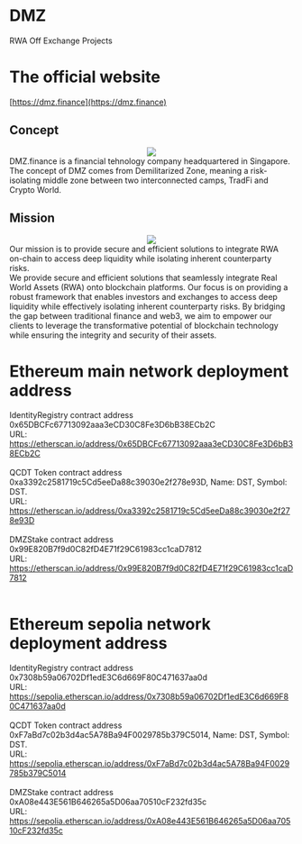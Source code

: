 # DMZ
RWA Off Exchange Projects

# The official website
[https://dmz.finance](https://dmz.finance)

## Concept
<div align="center"><img src="https://dmz.finance/img/kt.d1ba1331.png"></div>
DMZ.finance is a financial tehnology company headquartered in Singapore.
The concept of DMZ comes from Demilitarized Zone, meaning a risk-isolating middle zone between two interconnected camps, TradFi and Crypto World.

## Mission
<div align="center"><img src="https://dmz.finance/img/banner-bg.0a0f9559.jpg"></div>
Our mission is to provide secure and efficient solutions to integrate RWA on-chain to access deep liquidity while isolating inherent counterparty risks.<br>
We provide secure and efficient solutions that seamlessly integrate Real World Assets (RWA) onto blockchain platforms. Our focus is on providing a robust framework that enables investors and exchanges to access deep liquidity while effectively isolating inherent counterparty risks. By bridging the gap between traditional finance and web3, we aim to empower our clients to leverage the transformative potential of blockchain technology while ensuring the integrity and security of their assets.<br>

# Ethereum main network deployment address
IdentityRegistry contract address 0x65DBCFc67713092aaa3eCD30C8Fe3D6bB38ECb2C <br>URL: https://etherscan.io/address/0x65DBCFc67713092aaa3eCD30C8Fe3D6bB38ECb2C<br><br>
QCDT Token contract address 0xa3392c2581719c5Cd5eeDa88c39030e2f278e93D, Name: DST, Symbol: DST. <br>URL: https://etherscan.io/address/0xa3392c2581719c5Cd5eeDa88c39030e2f278e93D<br><br>
DMZStake contract address 0x99E820B7f9d0C82fD4E71f29C61983cc1caD7812 <br>URL: https://etherscan.io/address/0x99E820B7f9d0C82fD4E71f29C61983cc1caD7812<br><br>

# Ethereum sepolia network deployment address
IdentityRegistry contract address 0x7308b59a06702Df1edE3C6d669F80C471637aa0d <br>URL: https://sepolia.etherscan.io/address/0x7308b59a06702Df1edE3C6d669F80C471637aa0d<br><br>
QCDT Token contract address 0xF7aBd7c02b3d4ac5A78Ba94F0029785b379C5014, Name: DST, Symbol: DST. <br>URL: https://sepolia.etherscan.io/address/0xF7aBd7c02b3d4ac5A78Ba94F0029785b379C5014<br><br>
DMZStake contract address 0xA08e443E561B646265a5D06aa70510cF232fd35c <br>URL: https://sepolia.etherscan.io/address/0xA08e443E561B646265a5D06aa70510cF232fd35c<br><br>
